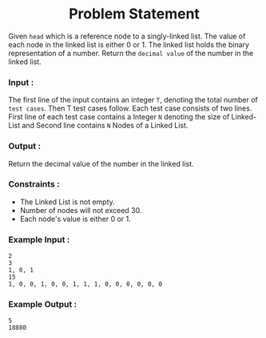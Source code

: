 <h1 align="center">Problem Statement</h1>

Given `head` which is a reference node to a singly-linked list. The value of each node in the linked list is either 0 or 1. The linked list holds the binary representation of a number.
Return the `decimal value` of the number in the linked list.

### Input :

The first line of the input contains an integer `T`, denoting the total number of `test cases`. Then T test cases follow. Each test case consists of two lines. First line of each test case contains a Integer `N` denoting the size of Linked-List and Second line contains `N`  Nodes of a Linked List.

### Output :

Return the decimal value of the number in the linked list.

### Constraints :

<ul>
  <li>The Linked List is not empty.</li>
  <li>Number of nodes will not exceed 30.</li>
  <li>Each node's value is either 0 or 1.</li>
</ul>

### Example Input :

```
2
3
1, 0, 1
15
1, 0, 0, 1, 0, 0, 1, 1, 1, 0, 0, 0, 0, 0, 0
```

### Example Output :
```
5
18880
```
